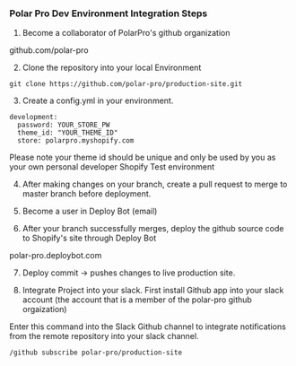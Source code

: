 ### Polar Pro Dev Environment Integration Steps

1. Become a collaborator of PolarPro's github organization

github.com/polar-pro

2. Clone the repository into your local Environment

```
git clone https://github.com/polar-pro/production-site.git
```

3. Create a config.yml in your environment.
```
development:
  password: YOUR_STORE_PW
  theme_id: "YOUR_THEME_ID"
  store: polarpro.myshopify.com
```

Please note your theme id should be unique and only be used by you as your own personal developer Shopify Test environment

4. After making changes on your branch, create a pull request to merge to master branch before deployment.

5. Become a user in Deploy Bot (email)

6. After your branch successfully merges, deploy the github source code to Shopify's site through Deploy Bot

polar-pro.deploybot.com

7. Deploy commit -> pushes changes to live production site.

8. Integrate Project into your slack. First install Github app into your slack account (the account that is a member of the polar-pro github orgaization)

Enter this command into the Slack Github channel to integrate notifications from the remote repository into your slack channel.
```
/github subscribe polar-pro/production-site
```
